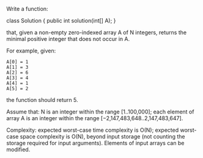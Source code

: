 Write a function:

class Solution { public int solution(int[] A); }  

that, given a non-empty zero-indexed array A of N integers, returns the minimal positive integer that does not occur in A.

For example, given:

    A[0] = 1
    A[1] = 3
    A[2] = 6
    A[3] = 4
    A[4] = 1
    A[5] = 2

the function should return 5.

Assume that:
N is an integer within the range [1..100,000];
each element of array A is an integer within the range [−2,147,483,648..2,147,483,647].

Complexity:
expected worst-case time complexity is O(N);
expected worst-case space complexity is O(N), beyond input storage (not counting the storage required for input arguments).
Elements of input arrays can be modified.
